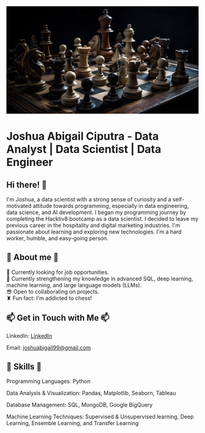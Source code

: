 <img src="https://github.com/Joshua-FTDS/Joshua-FTDS/blob/main/c-2.jpg" alt="Chess">


# Joshua Abigail Ciputra - Data Analyst | Data Scientist | Data Engineer
## Hi there! 👋
I'm Joshua, a data scientist with a strong sense of curiosity and a self-motivated attitude towards programming, especially in data engineering, data science, and AI development. I began my programming journey by completing the Hacktiv8 bootcamp as a data scientist. I decided to leave my previous career in the hospitality and digital marketing industries. I'm passionate about learning and exploring new technologies. I'm a hard worker, humble, and easy-going person.

## 👀 About me 👀
🌟 Currently looking for job opportunities. <br>
💫 Currently strengthening my knowledge in advanced SQL, deep learning, machine learning, and large language models (LLMs). <br>
😎 Open to collaborating on projects. <br>
♜ Fun fact: I'm addicted to chess! <br>

## 📫 Get in Touch with Me 📫

LinkedIn: [LinkedIn](https://www.linkedin.com/in/joshua-ciputra-15a229318)

Email: joshuabigail99@gmail.com

## 🌵 Skills 🌵

Programming Languages: Python <br>

Data Analysis & Visualization: Pandas, Matplotlib, Seaborn, Tableau <br>

Database Management: SQL, MongoDB, Google BigQuery <br>

Machine Learning Techniques: Supervised & Unsupervised learning, Deep Learning, Ensemble Learning, and Transfer Learning <br>

<!--
**Joshua-FTDS/Joshua-FTDS** is a ✨ _special_ ✨ repository because its `README.md` (this file) appears on your GitHub profile.

Here are some ideas to get you started:

- 🔭 I’m currently working on ...
- 🌱 I’m currently learning ...
- 👯 I’m looking to collaborate on ...
- 🤔 I’m looking for help with ...
- 💬 Ask me about ...
- 📫 How to reach me: ...
- 😄 Pronouns: ...
- ⚡ Fun fact: ...
-->
